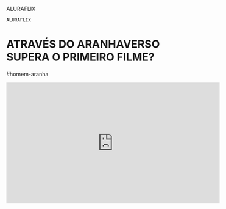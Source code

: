 <hearder> ALURAFLIX</hearder>

    ALURAFLIX
    
    
   <h1>ATRAVÉS DO ARANHAVERSO SUPERA O PRIMEIRO FILME?</h1> 
 <p>#homem-aranha</p> 

 <iframe width="560" height="315" src="https://www.youtube.com/embed/gt_fAE1Eg2Q?si=2t8KHFaUuQAoV3ya" title="YouTube video player" frameborder="0" allow="accelerometer; autoplay; clipboard-write; encrypted-media; gyroscope; picture-in-picture; web-share" referrerpolicy="strict-origin-when-cross-origin" allowfullscreen></iframe>
